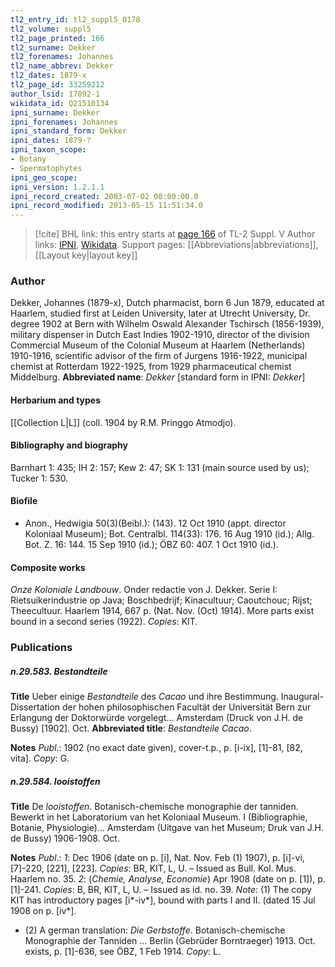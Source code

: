 ```yaml
---
tl2_entry_id: tl2_suppl5_0178
tl2_volume: suppl5
tl2_page_printed: 166
tl2_surname: Dekker
tl2_forenames: Johannes
tl2_name_abbrev: Dekker
tl2_dates: 1879-x
tl2_page_id: 33259212
author_lsid: 17892-1
wikidata_id: Q21510134
ipni_surname: Dekker
ipni_forenames: Johannes
ipni_standard_form: Dekker
ipni_dates: 1879-?
ipni_taxon_scope: 
- Botany
- Spermatophytes
ipni_geo_scope: 
ipni_version: 1.2.1.1
ipni_record_created: 2003-07-02 00:00:00.0
ipni_record_modified: 2013-05-15 11:51:34.0
---
```


> [!cite] BHL link: this entry starts at [page 166](https://www.biodiversitylibrary.org/page/33259212) of TL-2 Suppl. V
> Author links: [IPNI](https://www.ipni.org/a/17892-1), [Wikidata](https://www.wikidata.org/wiki/Q21510134). Support pages: [[Abbreviations|abbreviations]], [[Layout key|layout key]]

### Author

Dekker, Johannes (1879-x), Dutch pharmacist, born 6 Jun 1879, educated at Haarlem, studied first at Leiden University, later at Utrecht University, Dr. degree 1902 at Bern with Wilhelm Oswald Alexander Tschirsch (1856-1939), military dispenser in Dutch East Indies 1902-1910, director of the division Commercial Museum of the Colonial Museum at Haarlem (Netherlands) 1910-1916, scientific advisor of the firm of Jurgens 1916-1922, municipal chemist at Rotterdam 1922-1925, from 1929 pharmaceutical chemist Middelburg. 
**Abbreviated name**: *Dekker* \[standard form in IPNI: *Dekker*\]

#### Herbarium and types

[[Collection L|L]] (coll. 1904 by R.M. Pringgo Atmodjo).

#### Bibliography and biography

Barnhart 1: 435; IH 2: 157; Kew 2: 47; SK 1: 131 (main source used by us); Tucker 1: 530.

#### Biofile

- Anon., Hedwigia 50(3)(Beibl.): (143). 12 Oct 1910 (appt. director Koloniaal Museum); Bot. Centralbl. 114(33): 176. 16 Aug 1910 (id.); Allg. Bot. Z. 16: 144. 15 Sep 1910 (id.); ÖBZ 60: 407. 1 Oct 1910 (id.).

#### Composite works

*Onze Koloniale Landbouw*. Onder redactie von J. Dekker. Serie I: Rietsuikerindustrie op Java; Boschbedrijf; Kinacultuur; Caoutchouc; Rijst; Theecultuur. Haarlem 1914, 667 p. (Nat. Nov. (Oct) 1914). More parts exist bound in a second series (1922). *Copies*: KIT.

### Publications

##### n.29.583. Bestandteile

**Title**
Ueber einige *Bestandteile* des *Cacao* und ihre Bestimmung. Inaugural-Dissertation der hohen philosophischen Facultät der Universität Bern zur Erlangung der Doktorwürde vorgelegt... Amsterdam (Druck von J.H. de Bussy) \[1902\]. Oct.
**Abbreviated title**: *Bestandteile Cacao*.

**Notes**
*Publ*.: 1902 (no exact date given), cover-t.p., p. \[i-ix\], \[1\]-81, \[82, vita\]. *Copy*: G.

##### n.29.584. looistoffen

**Title**
De *looistoffen*. Botanisch-chemische monographie der tanniden. Bewerkt in het Laboratorium van het Koloniaal Museum. I (Bibliographie, Botanie, Physiologie)... Amsterdam (Uitgave van het Museum; Druk van J.H. de Bussy) 1906-1908. Oct.

**Notes**
*Publ*.: *1*: Dec 1906 (date on p. \[i\], Nat. Nov. Feb (1) 1907), p. \[i\]-vi, \[7\]-220, \[221\], \[223\].
*Copies*: BR, KIT, L, U. – Issued as Bull. Kol. Mus. Haarlem no. 35.
*2*: (*Chemie, Analyse, Economie*) Apr 1908 (date on p. \[1\]), p. \[1\]-241. *Copies*: B, BR, KIT, L, U. – Issued as id. no. 39.
*Note*: (1) The copy KIT has introductory pages \[i\*-iv\*\], bound with parts I and II. (dated 15 Jul 1908 on p. \[iv\*\].
- (2) A german translation: *Die Gerbstoffe*. Botanisch-chemische Monographie der Tanniden ... Berlin (Gebrüder Borntraeger) 1913. Oct. exists, p. \[1\]-636, see ÖBZ, 1 Feb 1914. *Copy*: L.

